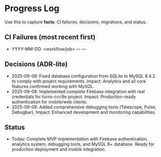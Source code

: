 # Progress Log

Use this to capture **facts**: CI failures, decisions, migrations, and status.

## CI Failures (most recent first)
- YYYY-MM-DD: <workflow/job> — <error summary> — <resolution>

## Decisions (ADR-lite)
- 2025-09-08: Fixed database configuration from SQLite to MySQL 8.4.2 to comply with project requirements. Impact: Analytics and all core features confirmed working with MySQL.
- 2025-09-08: Implemented complete Firebase integration with real credentials for turns-ccc9e project. Impact: Production-ready authentication for mobile/web clients.
- 2025-09-08: Added comprehensive debugging tools (Telescope, Pulse, Debugbar). Impact: Enhanced development and monitoring capabilities.

## Status
- Today: Complete MVP implementation with Firebase authentication, analytics system, debugging tools, and MySQL 8+ database. Ready for production deployment and mobile integration.
